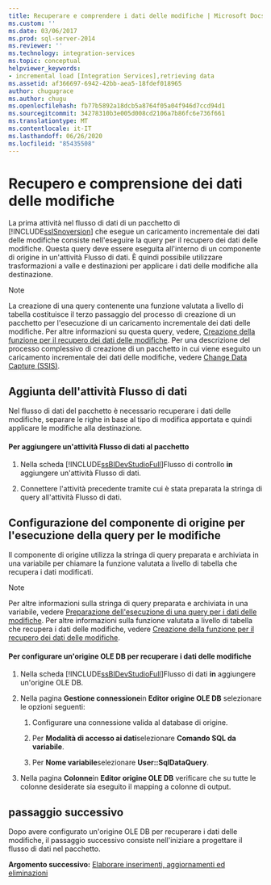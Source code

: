```yaml
---
title: Recuperare e comprendere i dati delle modifiche | Microsoft Docs
ms.custom: ''
ms.date: 03/06/2017
ms.prod: sql-server-2014
ms.reviewer: ''
ms.technology: integration-services
ms.topic: conceptual
helpviewer_keywords:
- incremental load [Integration Services],retrieving data
ms.assetid: af366697-6942-42bb-aea5-18fdef018965
author: chugugrace
ms.author: chugu
ms.openlocfilehash: fb77b5892a18dcb5a8764f05a04f946d7ccd94d1
ms.sourcegitcommit: 34278310b3e005d008cd2106a7b86fc6e736f661
ms.translationtype: MT
ms.contentlocale: it-IT
ms.lasthandoff: 06/26/2020
ms.locfileid: "85435508"
---
```

# <a name="retrieve-and-understand-the-change-data"></a>Recupero e comprensione dei dati delle modifiche
  La prima attività nel flusso di dati di un pacchetto di [!INCLUDE[ssISnoversion](../../includes/ssisnoversion-md.md)] che esegue un caricamento incrementale dei dati delle modifiche consiste nell'eseguire la query per il recupero dei dati delle modifiche. Questa query deve essere eseguita all'interno di un componente di origine in un'attività Flusso di dati. È quindi possibile utilizzare trasformazioni a valle e destinazioni per applicare i dati delle modifiche alla destinazione.  
  
> [!NOTE]  
>  La creazione di una query contenente una funzione valutata a livello di tabella costituisce il terzo passaggio del processo di creazione di un pacchetto per l'esecuzione di un caricamento incrementale dei dati delle modifiche. Per altre informazioni su questa query, vedere, [Creazione della funzione per il recupero dei dati delle modifiche](create-the-function-to-retrieve-the-change-data.md). Per una descrizione del processo complessivo di creazione di un pacchetto in cui viene eseguito un caricamento incrementale dei dati delle modifiche, vedere [Change Data Capture &#40;SSIS&#41;](change-data-capture-ssis.md).  
  
## <a name="adding-the-data-flow-task"></a>Aggiunta dell'attività Flusso di dati  
 Nel flusso di dati del pacchetto è necessario recuperare i dati delle modifiche, separare le righe in base al tipo di modifica apportata e quindi applicare le modifiche alla destinazione.  
  
#### <a name="to-add-a-data-flow-task-to-the-package"></a>Per aggiungere un'attività Flusso di dati al pacchetto  
  
1.  Nella scheda [!INCLUDE[ssBIDevStudioFull](../../includes/ssbidevstudiofull-md.md)]Flusso di controllo **in** aggiungere un'attività Flusso di dati.  
  
2.  Connettere l'attività precedente tramite cui è stata preparata la stringa di query all'attività Flusso di dati.  
  
## <a name="configuring-the-source-component-to-query-for-changes"></a>Configurazione del componente di origine per l'esecuzione della query per le modifiche  
 Il componente di origine utilizza la stringa di query preparata e archiviata in una variabile per chiamare la funzione valutata a livello di tabella che recupera i dati modificati.  
  
> [!NOTE]  
>  Per altre informazioni sulla stringa di query preparata e archiviata in una variabile, vedere [Preparazione dell'esecuzione di una query per i dati delle modifiche](prepare-to-query-for-the-change-data.md). Per altre informazioni sulla funzione valutata a livello di tabella che recupera i dati delle modifiche, vedere [Creazione della funzione per il recupero dei dati delle modifiche](create-the-function-to-retrieve-the-change-data.md).  
  
#### <a name="to-configure-an-ole-db-source-to-retrieve-the-change-data"></a>Per configurare un'origine OLE DB per recuperare i dati delle modifiche  
  
1.  Nella scheda [!INCLUDE[ssBIDevStudioFull](../../includes/ssbidevstudiofull-md.md)]Flusso di dati **in** aggiungere un'origine OLE DB.  
  
2.  Nella pagina **Gestione connessione**in **Editor origine OLE DB** selezionare le opzioni seguenti:  
  
    1.  Configurare una connessione valida al database di origine.  
  
    2.  Per **Modalità di accesso ai dati**selezionare **Comando SQL da variabile**.  
  
    3.  Per **Nome variabile**selezionare **User::SqlDataQuery**.  
  
3.  Nella pagina **Colonne**in **Editor origine OLE DB** verificare che su tutte le colonne desiderate sia eseguito il mapping a colonne di output.  
  
## <a name="next-step"></a>passaggio successivo  
 Dopo avere configurato un'origine OLE DB per recuperare i dati delle modifiche, il passaggio successivo consiste nell'iniziare a progettare il flusso di dati nel pacchetto.  
  
 **Argomento successivo:** [Elaborare inserimenti, aggiornamenti ed eliminazioni](process-inserts-updates-and-deletes.md)  
  
  
